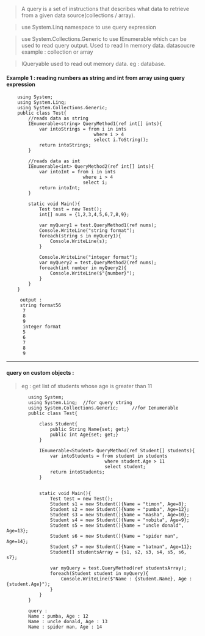 > A query is a set of instructions that describes what data to retrieve from a given data source(collections / array).

> use System.Linq namespace to use query expression

> use System.Collections.Generic to use IEnumerable which can be used to read query output. Used to read In memory data. 
  datasoucre example : collection or array
  
  
> IQueryable used to read out memory data. eg : database.


#### Example 1 : reading numbers as string and int from array using query expression

        using System;
        using System.Linq;
        using System.Collections.Generic;
        public class Test{        
            //reads data as string
            IEnumerable<string> QueryMethod1(ref int[] ints){
                var intoStrings = from i in ints
                                    where i > 4 
                                    select i.ToString();
                return intoStrings;
            }    

            //reads data as int
            IEnumerable<int> QueryMethod2(ref int[] ints){
                var intoInt = from i in ints 
                                where i > 4
                                select i;
                return intoInt;
            }
            
            static void Main(){
                Test test = new Test();
                int[] nums = {1,2,3,4,5,6,7,8,9};
                
                var myQuery1 = test.QueryMethod1(ref nums);
                Console.WriteLine("string format");
                foreach(string s in myQuery1){
                    Console.WriteLine(s);
                }
                
                Console.WriteLine("integer format");
                var myQuery2 = test.QueryMethod2(ref nums);
                foreach(int number in myQuery2){
                    Console.WriteLine($"{number}");
                }
            }
        }

         output : 
         string format56
          7
          8
          9
          integer format
          5
          6
          7
          8
          9

---          

#### query on custom objects : 

> eg : get list of students whose age is greater than 11

            using System;
            using System.Linq;  //for query string
            using System.Collections.Generic;     //for Ienumerable
            public class Test{

                class Student{
                    public String Name{set; get;}
                    public int Age{set; get;}        
                }        
                
                IEnumerable<Student> QueryMethod(ref Student[] students){
                    var intoStudents = from student in students
                                        where student.Age > 11    
                                        select student;
                    return intoStudents;
                }    


                static void Main(){
                    Test test = new Test();
                    Student s1 = new Student(){Name = "timon", Age=8};
                    Student s2 = new Student(){Name = "pumba", Age=12};
                    Student s3 = new Student(){Name = "masha", Age=10};
                    Student s4 = new Student(){Name = "nobita", Age=9};
                    Student s5 = new Student(){Name = "uncle donald", Age=13};
                    Student s6 = new Student(){Name = "spider man", Age=14};
                    Student s7 = new Student(){Name = "batman", Age=11};
                    Student[] studentsArray = {s1, s2, s3, s4, s5, s6, s7};

                    var myQuery = test.QueryMethod(ref studentsArray);
                    foreach(Student student in myQuery){
                        Console.WriteLine($"Name : {student.Name}, Age : {student.Age}");
                    }
                }
            }

            query : 
            Name : pumba, Age : 12
            Name : uncle donald, Age : 13
            Name : spider man, Age : 14
